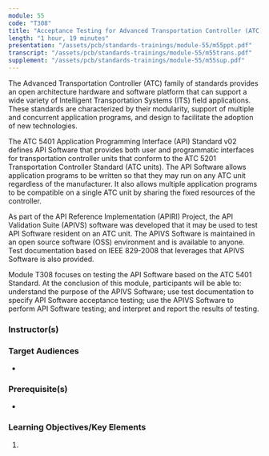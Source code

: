 ```yaml
---
module: 55
code: "T308"
title: "Acceptance Testing for Advanced Transportation Controller (ATC) Application Programming Interface (API) Software"
length: "1 hour, 19 minutes"
presentation: "/assets/pcb/standards-trainings/module-55/m55ppt.pdf"
transcript: "/assets/pcb/standards-trainings/module-55/m55trans.pdf"
supplement: "/assets/pcb/standards-trainings/module-55/m55sup.pdf"
---
```

The Advanced Transportation Controller (ATC) family of standards provides an open architecture hardware and software platform that can support a wide variety of Intelligent Transportation Systems (ITS) field applications. These standards are characterized by their modularity, support of multiple and concurrent application programs, and design to facilitate the adoption of new technologies.

The ATC 5401 Application Programming Interface (API) Standard v02 defines API Software that provides both user and programmatic interfaces for transportation controller units that conform to the ATC 5201 Transportation Controller Standard (ATC units). The API Software allows application programs to be written so that they may run on any ATC unit regardless of the manufacturer. It also allows multiple application programs to be compatible on a single ATC unit by sharing the fixed resources of the controller.

As part of the API Reference Implementation (APIRI) Project, the API Validation Suite (APIVS) software was developed that it may be used to test API Software resident on an ATC unit. The APIVS Software is maintained in an open source software (OSS) environment and is available to anyone. Test documentation based on IEEE 829-2008 that leverages that APIVS Software is also provided.

Module T308 focuses on testing the API Software based on the ATC 5401 Standard. At the conclusion of this module, participants will be able to: understand the purpose of the APIVS Software; use test documentation to specify API Software acceptance testing; use the APIVS Software to perform API Software testing; and interpret and report the results of testing.

### Instructor(s)


### Target Audiences
* 

### Prerequisite(s)
* 

### Learning Objectives/Key Elements
1. 